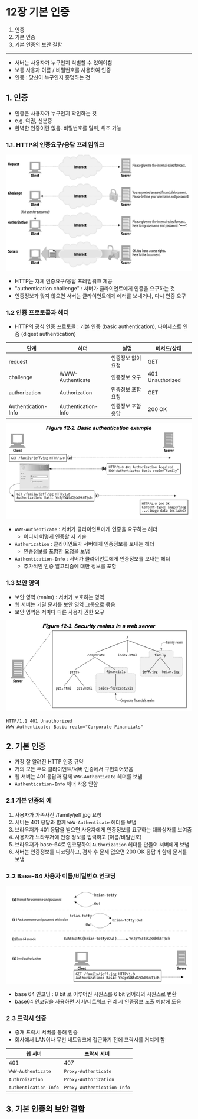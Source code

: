 # 12장 기본 인증

1. 인증
2. 기본 인증
3. 기본 인증의 보안 결함

---

- 서버는 사용자가 누구인지 식별할 수 있어야함
- 보통 사용자 이름 / 비밀번호를 사용하여 인증
- 인증 : 당신이 누구인지 증명하는 것

## 1. 인증

- 인증은 사용자가 누구인지 확인하는 것
- e.g. 여권, 신분증
- 완벽한 인증이란 없음. 비밀번호를 탈취, 위조 가능

### 1.1. HTTP의 인증요구/응답 프레임워크

![img.png](img.png)

- HTTP는 자체 인증요구/응답 프레임워크 제공
- "authentication challenge" : 서버가 클라이언트에게 인증을 요구하는 것
- 인증정보가 맞지 않으면 서버는 클라이언트에게 에러를 보내거나, 다시 인증 요구

### 1.2 인증 프로토콜과 헤더

- HTTP의 공식 인증 프로토콜 : 기본 인증 (basic authentication), 다이제스트 인증 (digest authentication)

| 단계                  | 헤더                  | 설명         | 메서드/상태           |
|---------------------|---------------------|------------|------------------|
| request             |                     | 인증정보 없이 요청 | GET              |
| challenge           | WWW-Authenticate    | 인증정보 요구    | 401 Unauthorized |
| authorization       | Authorization       | 인증정보 포함 요청 | GET              |
| Authentication-Info | Authentication-Info | 인증정보 포함 응답 | 200 OK           |

![img_1.png](img_1.png)

- `WWW-Authenticate` : 서버가 클라이언트에게 인증을 요구하는 헤더
    - 어디서 어떻게 인증할 지 기술
- `Authorization` : 클라이언트가 서버에게 인증정보를 보내는 헤더
    - 인증정보를 포함한 요청을 보냄
- `Authentication-Info` : 서버가 클라이언트에게 인증정보를 보내는 헤더
    - 추가적인 인증 알고리즘에 대한 정보를 포함

### 1.3 보안 영역

- 보안 영역 (realm) : 서버가 보호하는 영역
- 웹 서버는 기밀 문서를 보안 영역 그룹으로 묶음
- 보안 영역은 저마다 다른 사용자 권한 요구

![img_2.png](img_2.png)

````
HTTP/1.1 401 Unauthorized
WWW-Authenticate: Basic realm="Corporate Financials"
````

## 2. 기본 인증

- 가장 잘 알려진 HTTP 인증 규약
- 거의 모든 주요 클라이언트/서버 인증에서 구현되어있음
- 웹 서버는 401 응답과 함께 `WWW-Authenticate` 헤더를 보냄
- `Authentication-Info` 헤더 사용 안함

### 2.1 기본 인증의 예

1. 사용자가 가족사진 /family/jeff.jpg 요청
2. 서버는 401 응답과 함께 `WWW-Authenticate` 헤더를 보냄
3. 브라우저가 401 응답을 받으면 사용자에게 인증정보를 요구하는 대화상자를 보여줌
4. 사용자가 브라우저에 인증 정보를 입력하고 (이름/비밀번호)
5. 브라우저가 base-64로 인코딩하여 `Authorization` 헤더를 만들어 서버에게 보냄
6. 서버는 인증정보를 디코딩하고, 검사 후 문제 없으면 200 OK 응답과 함께 문서를 보냄

### 2.2 Base-64 사용자 이름/비밀번호 인코딩

![img_3.png](img_3.png)

- base 64 인코딩 : 8 bit 로 이루어진 시퀀스를 6 bit 덩어리의 시퀀스로 변환
- base64 인코딩을 사용하면 서버/네트워크 관리 시 인증정보 노출 예방에 도움

### 2.3 프락시 인증

- 중개 프락시 서버를 통해 인증
- 회사에서 LAN이나 무선 네트워크에 접근하기 전에 프락시를 거치게 함

| 웹 서버                  | 프락시 서버                      |
|-----------------------|-----------------------------|
| 401                   | 407                         |
| `WWW-Authenticate`    | `Proxy-Authenticate`        |
| `Authroization`       | `Proxy-Authorization`       |
| `Authentication-Info` | `Proxy-Authentication-Info` |

## 3. 기본 인증의 보안 결함
